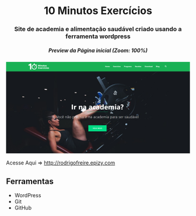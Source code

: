 <h1 align="center"> 10 Minutos Exercícios</h1>

<h3 align="center">Site de academia e alimentação saudável criado usando a ferramenta wordpress</h3>
<h5 align="center">Preview da Página inicial (Zoom: 100%) </h5>
<img src="10min-Preview.png">

Acesse Aqui => http://rodrigofreire.epizy.com


## Ferramentas

- WordPress
- Git
- GitHub
